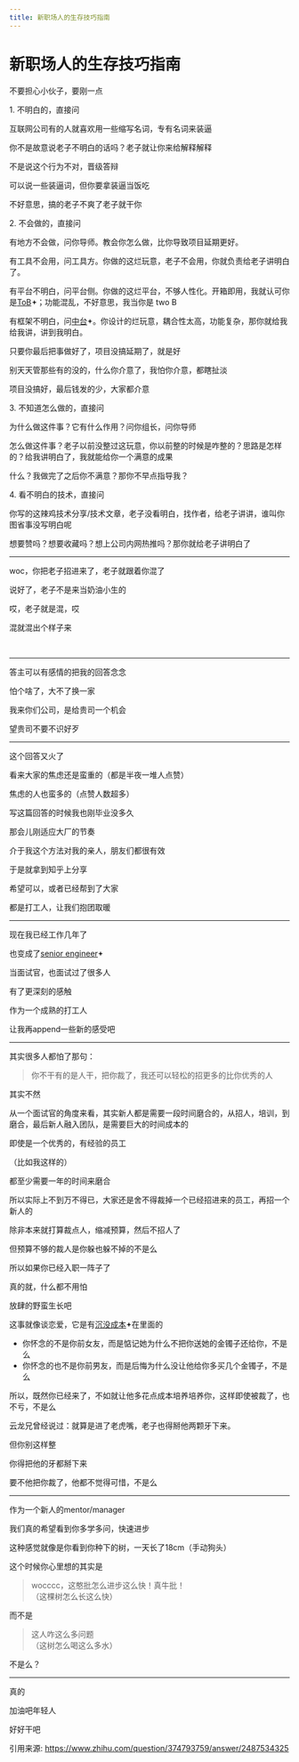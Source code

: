 ```yaml
---
title: 新职场人的生存技巧指南
---
```

# 新职场人的生存技巧指南

<span><div class="RichContent-inner"><div class="css-376mun"><span class="RichText ztext CopyrightRichText-richText css-1yl6ec1" options="[object Object]" itemprop="text"><p data-first-child="" data-pid="c6G8GxNi">不要担心小伙子，要刚一点</p><p data-pid="Ni8Acvjc">1. 不明白的，直接问</p><p data-pid="xUJ6rkkg">互联网公司有的人就喜欢用一些缩写名词，专有名词来装逼</p><p data-pid="A-79M3ii">你不是故意说老子不明白的话吗？老子就让你来给解释解释</p><p data-pid="ViM92d_7">不是说这个行为不对，晋级答辩


可以说一些装逼词，但你要拿装逼当饭吃</p><p data-pid="o4pB1yoN">不好意思，搞的老子不爽了老子就干你</p><p data-pid="YVIpcVu7">2. 不会做的，直接问</p><p data-pid="JIsMpwl5">有地方不会做，问你导师。教会你怎么做，比你导致项目延期更好。</p><p data-pid="IDVfpPY1">有工具不会用，问工具方。你做的这烂玩意，老子不会用，你就负责给老子讲明白了。</p><p data-pid="AUzdHQkj">有平台不明白，问平台侧。你做的这烂平台，不够人性化。开箱即用，我就认可你是<span><a class="RichContent-EntityWord css-b7erz1" data-za-not-track-link="true" data-paste-text="true" href="https://zhida.zhihu.com/search?content_id=482362864&amp;content_type=Answer&amp;match_order=1&amp;q=ToB&amp;zhida_source=entity" target="_blank">ToB<svg width="10px" height="10px" viewBox="0 0 16 16" class="ZDI ZDI--FourPointedStar16 css-1dvsrp" fill="currentColor"><path d="m5.068 9.267-3.08-.77a.512.512 0 0 1 0-.994l3.08-.77a2.289 2.289 0 0 0 1.665-1.665l.77-3.08a.512.512 0 0 1 .994 0l.77 3.08c.205.82.845 1.46 1.665 1.665l3.08.77a.512.512 0 0 1 0 .994l-3.08.77a2.29 2.29 0 0 0-1.665 1.665l-.77 3.08a.512.512 0 0 1-.994 0l-.77-3.08a2.289 2.289 0 0 0-1.665-1.665Z"></path></svg></a></span>；功能混乱，不好意思，我当你是 two B</p><p data-pid="_1rGYcbL">有框架不明白，问<span><a class="RichContent-EntityWord css-b7erz1" data-za-not-track-link="true" data-paste-text="true" href="https://zhida.zhihu.com/search?content_id=482362864&amp;content_type=Answer&amp;match_order=1&amp;q=%E4%B8%AD%E5%8F%B0&amp;zhida_source=entity" target="_blank">中台<svg width="10px" height="10px" viewBox="0 0 16 16" class="ZDI ZDI--FourPointedStar16 css-1dvsrp" fill="currentColor"><path d="m5.068 9.267-3.08-.77a.512.512 0 0 1 0-.994l3.08-.77a2.289 2.289 0 0 0 1.665-1.665l.77-3.08a.512.512 0 0 1 .994 0l.77 3.08c.205.82.845 1.46 1.665 1.665l3.08.77a.512.512 0 0 1 0 .994l-3.08.77a2.29 2.29 0 0 0-1.665 1.665l-.77 3.08a.512.512 0 0 1-.994 0l-.77-3.08a2.289 2.289 0 0 0-1.665-1.665Z"></path></svg></a></span>。你设计的烂玩意，耦合性太高，功能复杂，那你就给我给我讲，讲到我明白。</p><p data-pid="klH58yFL">只要你最后把事做好了，项目没搞延期了，就是好</p><p data-pid="YM7xzrvb">别天天管那些有的没的，什么你介意了，我怕你介意，都瞎扯淡</p><p data-pid="V9Xda3jQ">项目没搞好，最后钱发的少，大家都介意</p><p data-pid="HbYvHx0p">3. 不知道怎么做的，直接问</p>

<p data-pid="sOJilN27">为什么做这件事？它有什么作用？问你组长，问你导师</p><p data-pid="fJujdJJE">怎么做这件事？老子以前没整过这玩意，你以前整的时候是咋整的？思路是怎样的？给我讲明白了，我就能给你一个满意的成果</p><p data-pid="9eXZc69o">什么？我做完了之后你不满意？那你不早点指导我？</p><p data-pid="7uESwDXY">4. 看不明白的技术，直接问</p><p data-pid="hyzvuILr">你写的这辣鸡技术分享/技术文章，老子没看明白，找作者，给老子讲讲，谁叫你图省事没写明白呢</p><p data-pid="UQ391BeU">想要赞吗？想要收藏吗？想上公司内网热推吗？那你就给老子讲明白了</p><hr><p data-pid="gCnwESaP">woc，你把老子招进来了，老子就跟着你混了</p><p data-pid="rH1Ynus2">说好了，老子不是来当奶油小生的</p><p data-pid="YMnAaNyW">哎，老子就是混，哎</p>

<p data-pid="ifXsWRzE">混就混出个样子来</p><p data-pid="5FhOQH2X" class="ztext-empty-paragraph"><br></p><hr><p data-pid="hlaqbHSF">答主可以有感情的把我的回答念念</p><p data-pid="RmgVRy57">怕个啥了，大不了换一家</p><p data-pid="-rVWFUx5">我来你们公司，是给贵司一个机会</p><p data-pid="GIDubNmn">望贵司不要不识好歹</p><hr><p data-pid="vm0FPsJL">这个回答又火了</p><p data-pid="NpE3tnle">看来大家的焦虑还是蛮重的（都是半夜一堆人点赞）</p><p data-pid="0rl4sGLw">焦虑的人也蛮多的（点赞人数超多）</p><p data-pid="sANZb65t">写这篇回答的时候我也刚毕业没多久</p><p data-pid="FKBqh_Xx">那会儿刚适应大厂的节奏</p><p data-pid="jNZ0sQxK">介于我这个方法对我的亲人，朋友们都很有效</p><p data-pid="O9IB91vg">于是就拿到知乎上分享</p><p data-pid="-TrHa9ql">希望可以，或者已经帮到了大家</p><p data-pid="kPbvMw_T">都是打工人，让我们抱团取暖</p><hr><p data-pid="B8JVWMrK">现在我已经工作几年了</p><p data-pid="BU5motwr">也变成了<span><a class="RichContent-EntityWord css-b7erz1" data-za-not-track-link="true" data-paste-text="true" href="https://zhida.zhihu.com/search?content_id=482362864&amp;content_type=Answer&amp;match_order=1&amp;q=senior+engineer&amp;zhida_source=entity" target="_blank">senior engineer<svg width="10px" height="10px" viewBox="0 0 16 16" class="ZDI ZDI--FourPointedStar16 css-1dvsrp" fill="currentColor"><path d="m5.068 9.267-3.08-.77a.512.512 0 0 1 0-.994l3.08-.77a2.289 2.289 0 0 0 1.665-1.665l.77-3.08a.512.512 0 0 1 .994 0l.77 3.08c.205.82.845 1.46 1.665 1.665l3.08.77a.512.512 0 0 1 0 .994l-3.08.77a2.29 2.29 0 0 0-1.665 1.665l-.77 3.08a.512.512 0 0 1-.994 0l-.77-3.08a2.289 2.289 0 0 0-1.665-1.665Z"></path></svg></a></span></p><p data-pid="1PQxGeA5">当面试官，也面试过了很多人</p><p data-pid="TGwFdo2u">有了更深刻的感触</p><p data-pid="h0c_F_Rq">作为一个成熟的打工人</p>

<p data-pid="P8DcQyEJ">让我再append一些新的感受吧</p><hr><p data-pid="08WvfhHO">其实很多人都怕了那句：</p><blockquote data-pid="DjttvuxN">你不干有的是人干，把你裁了，我还可以轻松的招更多的比你优秀的人</blockquote><p data-pid="dH1t_uPD">其实不然</p><p data-pid="kcfZR29l">从一个面试官的角度来看，其实新人都是需要一段时间磨合的，从招人，培训，到磨合，最后新人融入团队，是需要巨大的时间成本的</p><p data-pid="XHHtHZRj">即使是一个优秀的，有经验的员工</p><p data-pid="0AV7qBrW">（比如我这样的）</p><p data-pid="4yqn1oR8">都至少需要一年的时间来磨合</p><p data-pid="786l2y-I">所以实际上不到万不得已，大家还是舍不得裁掉一个已经招进来的员工，再招一个新人的</p><p data-pid="bYLS0rhI">除非本来就打算裁点人，缩减预算，然后不招人了</p><p data-pid="pGIjdcTx">但预算不够的裁人是你躲也躲不掉的不是么</p><p data-pid="5WQ8zNp7">所以如果你已经入职一阵子了</p><p data-pid="VwAkJsIL">真的就，什么都不用怕</p><p data-pid="lT7FtYBy">放肆的野蛮生长吧</p><p data-pid="W_embNv2">这事就像谈恋爱，它是有<span><a class="RichContent-EntityWord css-b7erz1" data-za-not-track-link="true" data-paste-text="true" href="https://zhida.zhihu.com/search?content_id=482362864&amp;content_type=Answer&amp;match_order=1&amp;q=%E6%B2%89%E6%B2%A1%E6%88%90%E6%9C%AC&amp;zhida_source=entity" target="_blank">沉没成本<svg width="10px" height="10px" viewBox="0 0 16 16" class="ZDI ZDI--FourPointedStar16 css-1dvsrp" fill="currentColor"><path d="m5.068 9.267-3.08-.77a.512.512 0 0 1 0-.994l3.08-.77a2.289 2.289 0 0 0 1.665-1.665l.77-3.08a.512.512 0 0 1 .994 0l.77 3.08c.205.82.845 1.46 1.665 1.665l3.08.77a.512.512 0 0 1 0 .994l-3.08.77a2.29 2.29 0 0 0-1.665 1.665l-.77 3.08a.512.512 0 0 1-.994 0l-.77-3.08a2.289 2.289 0 0 0-1.665-1.665Z"></path></svg></a></span>在里面的</p><ul><li data-pid="qwAmWWA8">你怀念的不是你前女友，而是惦记她为什么不把你送她的金镯子还给你，不是么</li><li data-pid="kvrI3ckz">你怀念的也不是你前男友，而是后悔为什么没让他给你多买几个金镯子，不是么</li></ul><p data-pid="QyE9GEKG">所以，既然你已经来了，不如就让他多花点成本培养培养你，这样即使被裁了，也不亏，不是么</p><p data-pid="qxRZ9EMF">云龙兄曾经说过：就算是进了老虎嘴，老子也得掰他两颗牙下来。</p><p data-pid="7PPw5eZT">但你别这样整</p><p data-pid="aTrFaZeE">你得把他的牙都掰下来</p><p data-pid="LQV9k-fB">要不他把你裁了，他都不觉得可惜，不是么</p><hr><p data-pid="zJDeVTlD">作为一个新人的mentor/manager</p><p data-pid="nuNPXTlF">我们真的希望看到你多学多问，快速进步</p><p data-pid="wPHcuWjS">这种感觉就像是你看到你种下的树，一天长了18cm（手动狗头）</p><p data-pid="4zIDH8-D">这个时候你心里想的其实是</p><blockquote data-pid="FvQ4mjVH">wocccc，这憨批怎么进步这么快！真牛批！<br>（这棵树怎么长这么快）</blockquote><p data-pid="gn-2i_nK">而不是</p><blockquote data-pid="4_j_4gOK">这人咋这么多问题<br>（这树怎么喝这么多水）</blockquote><p data-pid="g6tpO78E">不是么？</p><hr><p data-pid="ZPas_M-S">真的</p><p data-pid="P7Amqpk9">加油吧年轻人</p><p data-pid="meA6vqxt">好好干吧</p></span></div></div></span>

引用来源: https://www.zhihu.com/question/374793759/answer/2487534325
